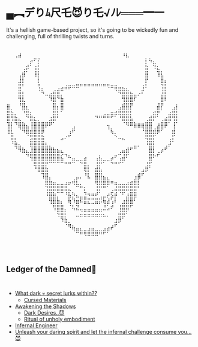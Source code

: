 # ▄︻デりﾑ尺乇😈り乇√ﾉﾚ═══━一
It's a hellish game-based project, so it's going to be wickedly fun and challenging, full of thrilling twists and turns.</br>
⠀⠀⠀⠀<p color="red">
      ⠀⠀⢀⣴⠀⠀⠀⠀⠀⠀⠀⠀⠀⠀⠀⠀⠀⠀⠀⠀⠀⠀⠀⠀⠀⠀⠀⠀⠀⠀⠰⣆⠀⠀⠀⠀⠀⠀⠀⠀
⠀⠀⠀⠀⠀⠀⡴⠋⡏⠀⠀⠀⠀⠀⠀⠀⠀⠀⠀⠀⠀⠀⠀⠀⠀⠀⠀⠀⠀⠀⠀⠀⠀⠀⠀⠀⡇⠳⣄⠀⠀⠀⠀⠀⠀
⠀⠀⠀⠀⢀⡾⠁⢰⡇⠀⠀⠀⠀⠀⠀⠀⠀⠀⠀⠀⠀⠀⠀⠀⠀⠀⠀⠀⠀⠀⠀⠀⠀⠀⠀⠀⣷⠀⠹⣆⠀⠀⠀⠀⠀
⠀⠀⠀⢀⣾⠁⠀⢸⡇⠀⠀⠀⠀⠀⠀⠀⠀⠀⠀⠀⠀⠀⠀⠀⠀⠀⠀⠀⠀⠀⠀⠀⠀⠀⠀⠀⣿⠀⠀⢹⣇⠀⠀⠀⠀
⠀⠀⠀⣸⡇⠀⠀⠀⡇⠀⠀⠀⠀⠀⠀⠀⠀⠀⠀⠀⠀⠀⠀⠀⠀⠀⠀⠀⠀⠀⠀⠀⠀⠀⠀⠀⡟⠀⠀⠀⣿⡄⠀⠀⠀
⠀⠀⠀⣿⠃⠀⠀⠀⢻⡀⠀⠀⠀⢀⣠⣴⡶⠶⠿⠛⠛⠛⠛⠛⠛⠛⠻⠶⣶⣤⣄⡀⠀⠀⠀⢰⠇⠀⠀⠀⢹⡇⠀⠀⠀
⠀⠀⠀⣿⡆⠀⠀⠀⠈⠳⣀⣠⣾⣿⡉⠀⠀⠀⠀⠀⠀⠀⠀⠀⠀⠀⠀⠀⠈⠻⣿⣿⣦⣀⡠⠏⠀⠀⠀⠀⣸⡇⠀⠀⠀
⠀⠀⠀⢻⣇⠀⠀⠀⠀⠀⠀⠹⣿⠙⣷⠀⠀⠀⠀⠀⠀⠀⠀⠀⠀⠀⠀⠀⠀⠀⢻⣿⣿⠏⠀⠀⠀⠀⠀⠀⣿⠇⠀⠀⠀
⣶⠀⠀⠘⣿⡄⠀⠀⠀⠀⠀⠀⣿⡄⣿⠀⠀⠀⠀⠀⠀⠀⠀⠀⠀⠀⠀⠀⠀⢀⣾⣿⡟⠀⠀⠀⠀⠀⠀⣼⡟⠀⠀⢀⡆
⣿⣧⡀⠀⠹⣿⡄⠀⠀⠀⠀⠀⣿⡇⠋⠀⠀⠀⠀⠀⠀⠀⠀⠀⠀⢀⣀⣤⣴⣿⣿⣿⡇⠀⠀⠀⠀⠀⣴⡿⠁⠀⣠⣿⡇
⣿⢻⣷⣄⠀⠙⣿⣆⡀⠀⠀⣰⣿⠃⠀⠀⠀⠀⠀⠀⠀⠀⠀⠙⠛⠛⠛⠋⠁⠘⣿⣿⣧⠀⠀⠀⢀⣾⡟⠁⢀⣴⣿⢻⡇
⢹⡇⠙⣿⣷⣄⢸⣿⣿⣿⡿⠟⠁⠀⠀⠀⠀⢀⠀⠀⠀⠀⠀⠀⠀⠀⢤⠀⠀⠀⠈⠻⠿⣷⣶⣶⣿⣿⠀⣰⣿⡿⠁⢸⠁
⢸⣇⠀⠈⠻⣿⣾⣿⣿⡿⠀⠀⠀⠀⠀⠀⢠⠟⠀⠀⠀⠀⠀⠀⠀⠀⠈⢧⡀⠀⠀⠀⠀⠀⠀⠘⣿⣿⣾⡿⠋⠀⠀⣾⠀
⠀⣿⡄⠀⠀⠈⣻⣿⣿⣷⠀⠀⠀⠀⣠⠔⠋⠀⠀⠀⠀⠀⠀⠀⠀⠀⠀⠀⠑⠤⣄⠀⠀⠀⠀⠀⢿⣿⡏⠀⠀⠀⢀⡏⠀
⠀⠘⣷⣄⠀⠀⣿⣿⣿⣿⣆⡀⠀⠀⠀⠀⠀⠀⠀⠀⠀⠀⠀⠀⠀⠀⠀⠀⠀⠀⠀⠀⠀⣀⡀⠀⠸⣿⡇⠀⠀⢀⡼⠁⠀
⠀⠀⠈⠻⣷⣄⣸⣿⣿⣿⣿⣿⣷⣦⣄⠀⠀⠀⠀⠀⠀⠀⠀⠀⠀⠀⠀⠀⠀⢀⣤⣾⠋⠉⠀⠀⠀⣿⡇⢀⡴⠋⠀⠀⠀
⠀⠀⠀⠀⠀⠙⢿⣿⣿⣿⣿⣿⣿⣿⣎⠙⠦⣀⠀⠀⣠⠀⠀⢀⣆⠀⠀⣠⠖⢉⣼⠏⠀⠀⠀⠀⠀⣿⠗⠋⠀⠀⠀⠀⠀
⠀⠀⠀⠀⠀⠀⠈⣿⣿⣿⡿⠛⠛⠛⠛⠶⠶⠛⠉⠻⣿⡀⠀⢸⡿⠋⠉⠳⠶⠞⠋⠀⠀⠀⠀⠀⢰⡟⠀⠀⠀⠀⠀⠀⠀
⠀⠀⠀⠀⠀⠀⠀⠘⣿⣿⣷⠀⠀⠀⠀⠀⠀⠀⠀⠀⢿⡇⠀⣾⣧⠀⠀⠀⠀⠀⠀⠀⠀⠀⠀⣠⡿⠁⠀⠀⠀⠀⠀⠀⠀
⠀⠀⠀⠀⠀⠀⠀⠀⠀⢹⣿⡀⠀⠀⠀⠀⠀⠀⣀⡀⠘⣇⠀⣿⣿⣄⡀⠀⠀⠀⠀⠀⠀⢠⣾⠋⠀⠀⠀⠀⠀⠀⠀⠀⠀
⠀⠀⠀⠀⠀⠀⠀⠀⠀⠀⣿⣷⣤⣀⣀⣠⡤⢾⣇⡀⠀⠀⠀⢿⣿⣿⣿⠶⣤⣀⣀⣠⣴⣿⡇⠀⠀⠀⠀⠀⠀⠀⠀⠀⠀
⠀⠀⠀⠀⠀⠀⠀⠀⠀⠀⢹⣿⣿⣿⣿⣿⣄⠀⠉⠛⡆⠀⠀⢸⡟⠛⠁⢀⣼⣿⣿⣿⣿⣿⠃⠀⠀⠀⠀⠀⠀⠀⠀⠀⠀
⠀⠀⠀⠀⠀⠀⠀⠀⠀⠀⠸⣿⣷⡉⠉⠘⣧⡳⣄⣀⣙⠲⠶⠞⢁⣀⡴⣫⡾⠈⠋⣰⣿⣿⠀⠀⠀⠀⠀⠀⠀⠀⠀⠀⠀
⠀⠀⠀⠀⠀⠀⠀⠀⠀⠀⠀⢻⣿⣷⡄⠀⢷⠹⣶⠯⣭⣍⣉⣭⡭⢷⣼⢡⠇⠀⣰⣿⣿⠃⠀⠀⠀⠀⠀⠀⠀⠀⠀⠀⠀
⠀⠀⠀⠀⠀⠀⠀⠀⠀⠀⠀⠀⢻⣿⣿⡀⠈⢧⣝⣀⣀⣀⣀⣀⣀⣘⣡⠞⠀⢸⣿⣿⠋⠀⠀⠀⠀⠀⠀⠀⠀⠀⠀⠀⠀
⠀⠀⠀⠀⠀⠀⠀⠀⠀⠀⠀⠀⠀⢻⣿⡇⠀⠀⣀⣬⣭⣭⣭⣭⣭⣄⡀⠀⠀⣾⣿⠃⠀⠀⠀⠀⠀⠀⠀⠀⠀⠀⠀⠀⠀
⠀⠀⠀⠀⠀⠀⠀⠀⠀⠀⠀⠀⠀⠀⠹⣷⡀⠀⠀⠀⠀⠀⠀⠀⠀⠀⠀⠀⣰⡿⠁⠀⠀⠀⠀⠀⠀⠀⠀⠀⠀⠀⠀⠀⠀
⠀⠀⠀⠀⠀⠀⠀⠀⠀⠀⠀⠀⠀⠀⠀⠈⠻⣦⣀⡀⠀⢀⣀⠀⠀⢀⣠⡴⠋⠀⠀⠀⠀⠀⠀⠀⠀⠀⠀⠀⠀⠀⠀⠀⠀
⠀⠀⠀⠀⠀⠀⠀⠀⠀⠀⠀⠀⠀⠀⠀⠀⠀⠈⠛⠿⢿⣿⣿⣿⠿⠟⠋⠀⠀⠀⠀⠀⠀⠀⠀⠀⠀⠀⠀⠀⠀⠀⠀⠀⠀
⠀⠀⠀⠀⠀⠀⠀⠀⠀⠀⠀⠀⠀⠀⠀⠀⠀⠀⠀⠀⠀⠀⠀⠀⠀⠀⠀⠀</p>⠀⠀⠀⠀⠀⠀⠀⠀⠀⠀⠀⠀⠀⠀⠀⠀⠀⠀⠀⠀⠀⠀⠀⠀⠀⠀⠀⠀⠀⠀⠀⠀⠀
## Ledger of the Damned👹⠀⠀⠀⠀⠀⠀⠀⠀⠀⠀⠀⠀⠀⠀⠀⠀⠀⠀⠀⠀⠀⠀⠀
 * [What dark 💀 secret lurks within??](#about-the-project)
   * [Cursed Materials](#made-with)
 * [Awakening the Shadows](#getting-started)
   * [Dark Desires..😈](#prerequisites)
   * [Ritual of unholy embodiment](#installation)
 * [Infernal Engineer](#contact)
 * [Unleash your daring spirit and let the infernal challenge consume you...😈](#bestwishes)
